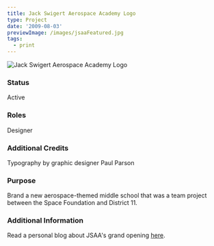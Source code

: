```yaml
---
title: Jack Swigert Aerospace Academy Logo
type: Project
date: '2009-08-03'
previewImage: /images/jsaaFeatured.jpg
tags:
  - print
---
```

![Jack Swigert Aerospace Academy Logo](/images/jsaa.gif)

### Status

Active

### Roles

Designer

### Additional Credits

Typography by graphic designer Paul Parson

### Purpose

Brand a new aerospace-themed middle school that was a team project between the Space Foundation and District 11.

### Additional Information

Read a personal blog about JSAA's grand opening [here](/blog/2009/08/27/jack-swigert-aerospace-academy-grand-opening).

